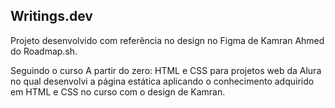 ## Writings.dev

Projeto desenvolvido com referência no design no Figma de Kamran Ahmed do Roadmap.sh. 

Seguindo o curso A partir do zero: HTML e CSS para projetos web da Alura no qual desenvolvi a página estática aplicando o conhecimento adquirido em HTML e CSS no curso com o design de Kamran.
